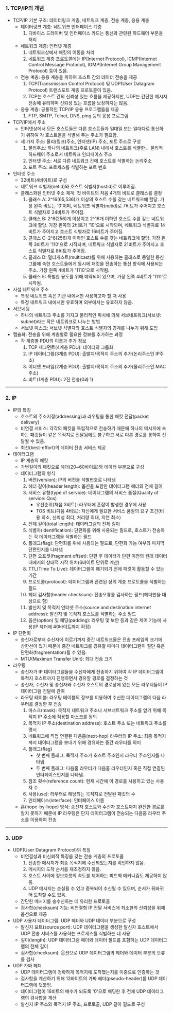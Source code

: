 ### 1. TCP/IP의 개념

- TCP/IP 기본 구조: 데이터링크 계층, 네트워크 계층, 전송 계층, 응용 계층
  - 데이터링크 계층: 네트워크 인터페이스 계층
    1. 디바이스 드라이버 및 인터페이스 카드는 통신과 관련된 하드웨어 부분을 처리
  - 네트워크 계층: 인터넷 계층
    1. 네트워크상에서 패킷의 이동을 처리
    2. 네트워크 계층 프로토콜에는 IP(Internet Protocol), ICMP(Internet Control Message Protocol), IGMP(Internet Group Management Protocol) 등이 있음.
  - 전송 계층: 응용 계층을 위하여 호스트 간의 데이터 전송을 제공
    1. TCP(Transmission Control Protocol) 및 UDP(User Datagram Protocol) 트랜스포트 계층 프로토콜이 있음.
    2. TCP는 호스트 간의 신뢰성 있는 흐름을 제공하지만, UDP는 간단한 메시지 전송에 유리하며 신뢰성 있는 흐름을 보장하지는 않음.
  - 응용 계층: 공통적인 TCP/IP 응용 프로그램들을 제공
    1. FTP, SMTP, Telnet, DNS, ping 등의 응용 프로그램
- TCP/IP에서 주소
  - 인터넷상에서 모든 호스트들은 다른 호스트들과 일대일 또는 일대다로 통신하기 위하여 각 호스트들을 식별해 주는 주소가 필요함.
  - 세 가지 주소: 물리(링크)주소, 인터넷(IP) 주소, 포트 주소로 구성
    1. 물리주소: 하나의 네트워크(주로 LAN) 내에서 호스트를 식별한ㄴ 물리적 하드웨어 주소로서 네트워크 인터페이스 주소
    2. 인터넷 주소: 서로 다른 네트워크 간에 호스트를 식별하는 논리주소
    3. 포트 주소: 프로세스를 식별하는 포트 번호
- 인터넷 주소
  - 32비트(4바이트)로 구성
  - 네트워크 식별자(netid)와 호스트 식별자(hostid)로 이루어짐.
  - 클래스화된 인터넷 주소 체계: 첫 바이트의 처음 4개의 비트로 클래스를 결정
    1. 클래스 A: 2^16(65,536)개 이상의 호스트 수를 갖는 네트워크에 할당. 가장 왼쪽 비트는 '0'이며, 네트워크 식별자(netid)로 7비트가 주어지고 호스트 식별자로 24비트가 주어짐.
    2. 클래스 B: 2^8(256)개 이상이고 2^16개 이하인 호스트 수를 갖는 네트워크에 할당. 가장 왼쪽의 2비트가 '10'으로 시작되며, 네트워크 식별자로 14비트가 주어지고 호스트 식별자로 16비트가 주어짐.
    3. 클래스 C: 2^8(256)개 이하인 호스트 수를 갖는 네트워크에 할당. 가장 왼쪽 3비트가 '110'으로 시작되며, 네트워크 식별자로 21비트가 주어지고 호스트 식별자로 8비트가 주어짐.
    4. 클래스 D: 멀티캐스트(multicast)를 위해 사용하는 클래스로 동일한 통신 그룹에 속한 호스트들에게 동시에 패킷을 전송하는 통신 방식에 사용되는 주소. 가장 왼쪽 4비트가 '1110'으로 시작됨.
    5. 클래스 E: 특별한 용도를 위해 예약되어 있으며, 가장 왼쪽 4비트가 '1111'로 시작됨.
- 사설 네트워크 주소
  - 특정 네트워크 혹은 기관 내에서만 사용하고자 할 때 사용
  - 특정 네트워크 내에서만 유효하며 외부에서는 유효하지 않음.
- 서브네팅
  - 하나의 네트워크 주소를 가지고 물리적인 위치에 의해 서브네트워크(서브넷: subnet)라는 작은 네트워크로 나누는 방법
  - 서브넷 마스크: 서브넷 식별자와 호스트 식별자의 경계를 나누기 위해 도입
- 캡슐화: 전송을 위해 계층별로 필요한 정보를 추가하는 과정
  - 각 계층별 PDU의 이름과 추가 정보
    1. TCP 세그먼트(4계층 PDU): 데이터의 그룹화
    2. IP 데이터그램(3계층 PDU): 출발지/목적지 주소의 추가(논리주소인 IP주소)
    3. 이더넷 프러임(2계층 PDU): 출발지/목적지 주소의 추가(물리주소인 MAC주소)
    4. 비트(1계층 PDU): 2진 전송(0과 1)

---

### 2. IP

- IP의 특징
  - 호스트의 주소지정(addressing)과 라우팅을 통한 패킷 전달(packet delivery)
  - 비연결 서비스: 각각의 패킷을 독립적으로 전송하기 때문에 하나의 메시지에 속하는 패킷들이 같은 목적지로 전달됨에도 불구하고 서로 다른 경로를 통하여 전달될 수 있음.
  - 최선(best\-effort)의 데이터 전송 서비스 제공
- 데이터그램
  - IP 계층의 패킷
  - 가변길이의 패킷으로 헤더(20~60바이트)와 데이터 부분으로 구성
  - 데이터그램의 형식
    1. 버전(version): IP의 버전을 식별번호로 나타냄
    2. 헤더 길이(header length): 옵션을 포함한 데이터그램 헤더의 전체 길이
    3. 서비스 유형(type of service): 데이터그램의 서비스 품질(Quality of service: Qos)
       - 우선순위(처음 3비트): 라우터에 혼잡이 발생한 경우에 사용
       - TOS 비트(다음 4비트): 자신에게 필요한 서비스 품질의 요구 조건(비용 최소, 신뢰성 최댜, 처리량 최대, 지연 최소)
    4. 전체 길이(total length): 데이터그램의 전체 길이
    5. 식별자(identification): 단편화를 위해 사용되는 필드로, 호스트가 전송하는 각 데이터그램을 식별하는 필드
    6. 플래그(flag): 단편화를 위해 사용되는 필드로, 단편화 가능 여부와 마지막 단편인지를 나타냄
    7. 단편 오프셋(fragment offset): 단편 후 데이터가 단편 이전의 원래 데이터 내에서의 상대적 시작 위치(6바이트 단위로 계산)
    8. TTL(Time To Live): 데이터그램이 폐기되기 전에 패킷이 활동할 수 있는 기간
    9. 프로토콜(protocol): 데이터그램과 관련된 상위 계층 프로토콜을 식별하는 필드
    10. 헤더 검사합(header checksum): 전송오류를 검사하는 필드(헤더만을 대상으로 함)
    11. 발신지 및 목적지 인터넷 주소(source and destination internet address): 발신지 및 목적지 호스트를 식별하는 주소 필드
    12. 옵션(option) 및 패딩(padding): 라우팅 및 보안 등과 같은 제어 기능에 사용(IP 헤더에 40바이트까지 확장)
- IP 단편화
  - 송신자로부터 수신자에 이르기까지 중간 네트워크들은 전송 프레임의 크기에 상한선이 있기 때문에 중간 네트워크를 경유할 때마다 데이터그램이 절단 혹은 단편화(fragmentation)될 수 있음.
  - MTU(Maximun Transfer Unit): 최대 전송 크기
- 라우팅
  - 송신자가 IP 데이터그램들을 수신자에게 전송하기 위하여 각 IP 데이터그램이 목적지 호스트까지 진행하면서 경유할 경로를 결정하는 것
  - 송신자, 수신자 및 송신자와 수신자 호스트의 경로상에 있는 모든 라우터들이 IP 데이터그램 전달에 관여
  - 라우팅 테이블: 라우팅 테이블의 정보를 이용하여 수신한 데이터그램의 다음 라우터를 결정한 후 전송
    1. 마스크(mask): 목적지 네트워크 주소나 서브네트워크 주소를 얻기 위해 목적지 IP 주소에 적용할 마스크를 정의
    2. 목적지 IP 주소(destination address): 호스트 주소 또는 네트워크 주소를 명시
    3. 네트워크에 직접 연결된 다음홉(next\-hop) 라우터의 IP 주소: 최종 목적지까지 데이터그램을 보내기 위해 경유하는 중간 라우터를 의미
    4. 플래그(flag)
       - 첫 번째 플래그: 목적지 주소가 호스트 주소인지 라우터 주소인지를 나타냄.
       - 두 번째 플래그: 다음홉 라우터가 다음홉 라우터인지 혹은 직접 연결된 인터페이스인지를 나타냄.
    5. 참조 횟수(reference count): 현재 시간에 이 경로를 사용하고 있는 사용자 수
    6. 사용(use): 라우터로 해당되는 목적지로 전달된 패킷의 수
    7. 인터페이스(interface): 인터페이스 이름
  - 홉(hope\-by\-hope) 방식: 송신자 호스트와 수신자 호스트까지 완전한 경로를 알지 못하기 때문에 IP 라우팅은 단지 데이터그램이 전송되는 다음홉 라우터 주소를 이용하여 전송

---

### 3. UDP

- UDP(User Datagram Protocol)의 특징
  - 비연결성과 비신뢰적 특징을 갖는 전송 계층의 프로토콜
    1.  전송한 메시지가 최종 목적지에 수신되었는지를 확인하지 않음.
    2.  메시지의 도착 순서를 재조정하지 않음.
    3.  호스트 사이에 정보흐름의 속도를 제어하는 피드백 메커니즘도 제공하지 않음.
    4.  UDP 메시지는 손실될 수 있고 중복되어 수신될 수 있으며, 순서가 뒤바뀌어 도착할 수도 있음.
  - 간단한 메시지를 송수신하는 데 유리한 프로토콜
  - 검사합(checksum) 기능: 비연결형 IP 전달 서비스에 최소한의 신뢰성을 위해 옵션으로 제공
- UDP 사용자 데이터그램: UDP 헤더와 UDP 데이터 부분으로 구성
  - 발신지 포트(source port): UDP 데이터그램을 생성한 발신자 호스트에서 UDP 전송 서비스를 사용하는 프로세스를 식별하는 데 사용
  - 길이(length): UDP 데이터그램 헤더와 데이터 필드를 포함하는 UDP 데이터그램의 전체 길이
  - 검사합(checksum): 옵션으로 UDP 데이터그램의 헤더와 데이터 부분의 오류를 검사
- UDP 가짜 헤더
  - UDP 데이터그램이 정확하게 목적지에 도착했는지를 이중으로 인증하는 것
  - 검사합을 계산하기 위해 12바이트의 가짜 헤더(pseudo-header)를 UDP 데이터그램에 덧붙임.
  - 데이터그램이 16비트의 배수가 되도록 '0'으로 패딩한 후 전체 UDP 데이터그램의 검사합을 계산
  - 발신지 IP 주소와 목적지 IP 주소, 프로토골, UDP 길이 필드로 구성

